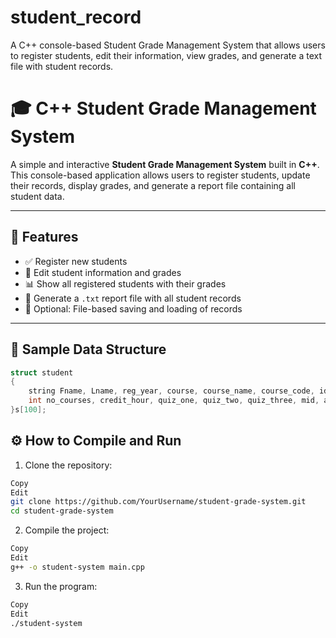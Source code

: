# student_record
A C++ console-based Student Grade Management System that allows users to register students, edit their information, view grades, and generate a text file with student records.
# 🎓 C++ Student Grade Management System

A simple and interactive **Student Grade Management System** built in **C++**. This console-based application allows users to register students, update their records, display grades, and generate a report file containing all student data.

---

## 📌 Features

- ✅ Register new students  
- 📝 Edit student information and grades  
- 📊 Show all registered students with their grades  
- 📁 Generate a `.txt` report file with all student records  
- 💾 Optional: File-based saving and loading of records  

---

## 🧾 Sample Data Structure

```cpp
struct student
{
    string Fname, Lname, reg_year, course, course_name, course_code, id;
    int no_courses, credit_hour, quiz_one, quiz_two, quiz_three, mid, assignment, lab, final_exam, total;
}s[100];
```
## ⚙️ How to Compile and Run
1. Clone the repository:

```bash
Copy
Edit
git clone https://github.com/YourUsername/student-grade-system.git
cd student-grade-system
```
2. Compile the project:
``` bash
Copy
Edit
g++ -o student-system main.cpp
```
3. Run the program:

```bash
Copy
Edit
./student-system
```
